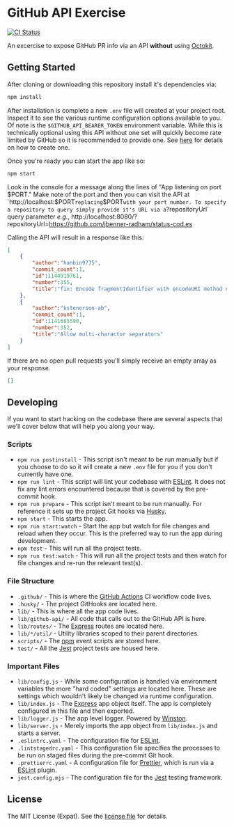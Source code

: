 GitHub API Exercise
===================
[![CI Status][CI BADGE]][CI PAGE]

An excercise to expose GitHub PR info via an API **without** using [Octokit](https://github.com/octokit).

Getting Started
---------------
After cloning or downloading this repository install it's dependencies via:

```sh
npm install
```

After installation is complete a new `.env` file will created at your project root.
Inspect it to see the various runtime configuration options available to you. Of note
is the `$GITHUB_API_BEARER_TOKEN` environment variable. While this is technically
optional using this API without one set will quickly become rate limited by GitHub so
it is recommended to provide one. See [here](https://docs.github.com/en/rest/guides/getting-started-with-the-rest-api?apiVersion=2022-11-28#authenticating) for details
on how to create one.

Once you're ready you can start the app like so:

```sh
npm start
```

Look in the console for a message along the lines of "App listening on port $PORT." Make note of the port and then you can visit the API at `http://localhost:$PORT` replacing `$PORT` with your port number. To specify a repository to query simply provide it's URL via a `?repositoryUrl` query parameter _e.g._, http://localhost:8080/?repositoryUrl=https://github.com/jbenner-radham/status-cod.es

Calling the API will result in a response like this:

```json
[
    {
        "author":"hanbin9775",
        "commit_count":1,
        "id":1144919761,
        "number":355,
        "title":"fix: Encode fragmentIdentifier with encodeURI method not encodeURIComponent at stringifyUrl"
    },
    {
        "author":"kstenerson-ab",
        "commit_count":1,
        "id":1141685590,
        "number":352,
        "title":"Allow multi-charactor separators"
    }
]
```

If there are no open pull requests you'll simply receive an empty array as your response.

```json
[]
```

Developing
----------
If you want to start hacking on the codebase there are several aspects that we'll cover below that will help you along your way.

### Scripts
* `npm run postinstall` - This script isn't meant to be run manually but if you choose to do so it will create a new `.env` file for you if you don't currently have one.
* `npm run lint` - This script will lint your codebase with [ESLint](https://eslint.org/). It does not fix any lint errors encountered because that is covered by the pre-commit hook.
* `npm run prepare` - This script isn't meant to be run manually. For reference it sets up the project Git hooks via [Husky](https://typicode.github.io/husky/).
* `npm start` - This starts the app.
* `npm run start:watch` - Start the app but watch for file changes and reload when they occur. This is the preferred way to run the app during development.
* `npm test` - This will run all the project tests.
* `npm run test:watch` - This will run all the project tests and then watch for file changes and re-run the relevant test(s).

### File Structure
* `.github/` - This is where the [GitHub Actions](https://docs.github.com/en/actions) CI workflow code lives.
* `.husky/` - The project GitHooks are located here.
* `lib/` - This is where all the app code lives.
* `lib/github-api/` - All code that calls out to the GitHub API is here.
* `lib/routes/` - The [Express](https://expressjs.com/) routes are located here.
* `lib/*/util/` - Utility libraries scoped to their parent directories.
* `scripts/` - The [npm](https://www.npmjs.com/) event scripts are stored here.
* `test/` - All the [Jest](https://jestjs.io/) project tests are housed here.

### Important Files
* `lib/config.js` - While some configuration is handled via environment variables the more "hard coded" settings are located here. These are settings which wouldn't likely be changed via runtime configuration.
* `lib/index.js` - The [Express](https://expressjs.com/) app object itself. The app is completely configured in this file and then exported.
* `lib/logger.js` - The app level logger. Powered by [Winston](https://www.npmjs.com/package/winston).
* `lib/server.js` - Merely imports the app object from `lib/index.js` and starts a server.
* `.eslintrc.yaml` - The configuration file for [ESLint](https://eslint.org/).
* `.lintstagedrc.yaml` - This configuration file specifies the processes to be run on staged files during the pre-commit Git hook.
* `.prettierrc.yaml` - A configuration file for [Prettier](https://prettier.io/), which is run via a [ESLint](https://eslint.org/) plugin.
* `jest.config.mjs` - The configuration file for the [Jest](https://jestjs.io/) testing framework.

License
-------
The MIT License (Expat). See the [license file](LICENSE) for details.

[CI BADGE]: https://github.com/jbenner-radham/github-api-exercise/actions/workflows/ci.yaml/badge.svg
[CI PAGE]: https://github.com/jbenner-radham/github-api-exercise/actions/workflows/ci.yaml
